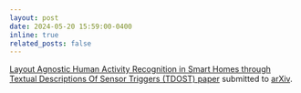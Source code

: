 ```yaml
---
layout: post
date: 2024-05-20 15:59:00-0400
inline: true
related_posts: false
---
```


[Layout Agnostic Human Activity Recognition in Smart Homes through Textual Descriptions Of Sensor Triggers (TDOST) paper](https://arxiv.org/pdf/2405.12368) submitted to [arXiv](https://arxiv.org/).

